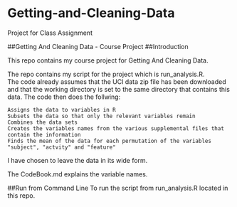 # Getting-and-Cleaning-Data
Project for Class Assignment

##Getting And Cleaning Data - Course Project
##Introduction

This repo contains my course project for Getting And Cleaning Data.

The repo contains my script for the project which is run_analysis.R.  
The code already assumes that the UCI data zip file has been downloaded and that the working directory is set to the same directory that contains this data.
The code then does the follwing:

    Assigns the data to variables in R
    Subsets the data so that only the relevant variables remain
    Combines the data sets
    Creates the variables names from the various supplemental files that contain the information
    Finds the mean of the data for each permutation of the variables "subject", "actvity" and "feature"

I have chosen to leave the data in its wide form.

The CodeBook.md explains the variable names.

##Run from Command Line
To run the script from run_analysis.R located in this repo.



